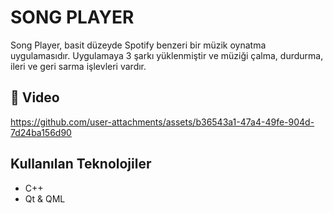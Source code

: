 # SONG PLAYER
Song Player, basit düzeyde Spotify benzeri bir müzik oynatma uygulamasıdır. Uygulamaya 3 şarkı yüklenmiştir ve müziği çalma, durdurma, ileri ve geri sarma işlevleri vardır.
## 📸 Video
https://github.com/user-attachments/assets/b36543a1-47a4-49fe-904d-7d24ba156d90

## Kullanılan Teknolojiler
- C++
- Qt & QML

